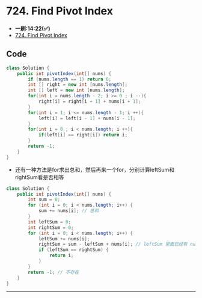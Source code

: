 # 724. Find Pivot Index
* **一刷:14:22(✅)**
* [724. Find Pivot Index](https://leetcode.com/problems/find-pivot-index/)

## Code
``` java
class Solution {
    public int pivotIndex(int[] nums) {
        if (nums.length == 1) return 0;
        int [] right = new int [nums.length];
        int [] left = new int [nums.length];
        for(int i = nums.length - 2; i >= 0 ; i --){
            right[i] = right[i + 1] + nums[i + 1];
        }
        for(int i = 1; i <= nums.length - 1; i ++){
            left[i] = left[i - 1] + nums[i - 1];
        }
        for(int i = 0 ; i < nums.length; i ++){
            if(left[i] == right[i]) return i;
        }
        return -1;
    }
}
```
* 还有一种方法是for求出总和，然后再来一个for，分别计算leftSum和rightSum看是否相等
```java
class Solution {
    public int pivotIndex(int[] nums) {
        int sum = 0;
        for (int i = 0; i < nums.length; i++) {
            sum += nums[i]; // 总和
        }
        int leftSum = 0;
        int rightSum = 0;
        for (int i = 0; i < nums.length; i++) {
            leftSum += nums[i];
            rightSum = sum - leftSum + nums[i]; // leftSum 里面已经有 nums[i]，多减了一次，所以加上
            if (leftSum == rightSum) {
                return i;
            }
        }
        return -1; // 不存在
    }
}
```
***